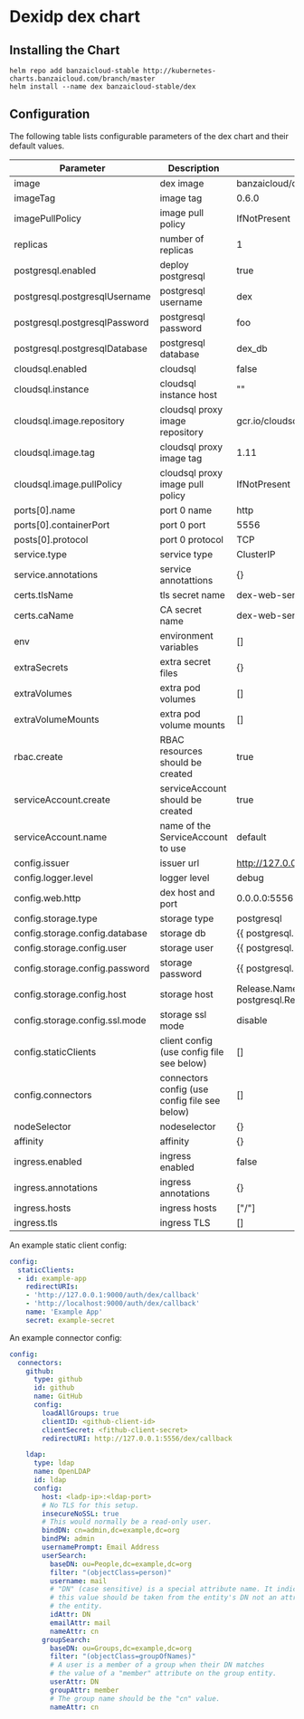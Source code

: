 # Dexidp dex chart

## Installing the Chart

```shell
helm repo add banzaicloud-stable http://kubernetes-charts.banzaicloud.com/branch/master
helm install --name dex banzaicloud-stable/dex
```

## Configuration

The following table lists configurable parameters of the dex chart and their default values.

|               Parameter             |                Description                  |                  Default                 |
| ----------------------------------- | ------------------------------------------- | -----------------------------------------|
|image                                |dex image                                    |banzaicloud/dex-shim                        |
|imageTag                             |image tag                                    |0.6.0                                    |
|imagePullPolicy                      |image pull policy                            |IfNotPresent                              |
|replicas                             |number of replicas                           |1                                         |
|postgresql.enabled                   |deploy postgresql                            |true                                      |
|postgresql.postgresqlUsername        |postgresql username                          |dex                                       |
|postgresql.postgresqlPassword        |postgresql password                          |foo                                       |
|postgresql.postgresqlDatabase        |postgresql database                          |dex_db                                    |
|cloudsql.enabled                     |cloudsql                                     |false                                     |
|cloudsql.instance                    |cloudsql instance host                       |""                                        |
|cloudsql.image.repository            |cloudsql proxy image repository              |gcr.io/cloudsql-docker/gce-proxy          |
|cloudsql.image.tag                   |cloudsql proxy image tag                     |1.11                                      |
|cloudsql.image.pullPolicy            |cloudsql proxy image pull policy             |IfNotPresent                              |
|ports[0].name                        |port 0 name                                  |http                                      |
|ports[0].containerPort               |port 0 port                                  |5556                                      |
|posts[0].protocol                    |port 0 protocol                              |TCP                                       |
|service.type                         |service type                                 |ClusterIP                                 |
|service.annotations                  |service annotattions                         |{}                                        |
|certs.tlsName                        |tls secret name                              |dex-web-server-tls                        |
|certs.caName                         |CA secret name                               |dex-web-server-ca                         |
|env                                  |environment variables                        |[]                                        |
|extraSecrets                         |extra secret files                           |{}                                        |
|extraVolumes                         |extra pod volumes                            |[]                                        |
|extraVolumeMounts                    |extra pod volume mounts                      |[]                                        |
|rbac.create                          |RBAC resources should be created             |true                                      |
|serviceAccount.create                |serviceAccount should be created             |true                                      |
|serviceAccount.name                  |name of the ServiceAccount to use            |default                                   |
|config.issuer                        |issuer url                                   |http://127.0.0.1:5556/dex                 |
|config.logger.level                  |logger level                                 |debug                                     |
|config.web.http                      |dex host and port                            |0.0.0.0:5556                              |
|config.storage.type                  |storage type                                 |postgresql                                |
|config.storage.config.database       |storage db                                   |{{ postgresql.postgresqlDatabase }}       |
|config.storage.config.user           |storage user                                 |{{ postgresql.postgresqlUsername }}       |
|config.storage.config.password       |storage password                             |{{ postgresql.postgresqlPassword }}
|config.storage.config.host           |storage host                                 |Release.Name-postgresql.Release.Namespace..svc.cluster.local:5432|
|config.storage.config.ssl.mode       |storage ssl mode                             |disable                                   |
|config.staticClients                 |client config (use config file see below)    |[]                                        |
|config.connectors                    |connectors config (use config file see below)|[]                                        |
|nodeSelector                         |nodeselector                                 |{}                                        |
|affinity                             |affinity                                     |{}                                        |
|ingress.enabled                      |ingress enabled                              |false                                     |
|ingress.annotations                  |ingress annotations                          |{}                                        |
|ingress.hosts                        |ingress hosts                                |["/"]                                     |
|ingress.tls                          |ingress TLS                                  |[]                                        |

An example static client config:
```yaml
config:
  staticClients:
  - id: example-app
    redirectURIs:
    - 'http://127.0.0.1:9000/auth/dex/callback'
    - 'http://localhost:9000/auth/dex/callback'
    name: 'Example App'
    secret: example-secret
```

An example connector config:
```yaml
config:
  connectors:
    github:
      type: github
      id: github
      name: GitHub
      config:
        loadAllGroups: true
        clientID: <github-client-id>
        clientSecret: <fithub-client-secret>
        redirectURI: http://127.0.0.1:5556/dex/callback

    ldap:
      type: ldap
      name: OpenLDAP
      id: ldap
      config:
        host: <ladp-ip>:<ldap-port>
        # No TLS for this setup.
        insecureNoSSL: true
        # This would normally be a read-only user.
        bindDN: cn=admin,dc=example,dc=org
        bindPW: admin
        usernamePrompt: Email Address
        userSearch:
          baseDN: ou=People,dc=example,dc=org
          filter: "(objectClass=person)"
          username: mail
          # "DN" (case sensitive) is a special attribute name. It indicates that
          # this value should be taken from the entity's DN not an attribute on
          # the entity.
          idAttr: DN
          emailAttr: mail
          nameAttr: cn
        groupSearch:
          baseDN: ou=Groups,dc=example,dc=org
          filter: "(objectClass=groupOfNames)"
          # A user is a member of a group when their DN matches
          # the value of a "member" attribute on the group entity.
          userAttr: DN
          groupAttr: member
          # The group name should be the "cn" value.
          nameAttr: cn
```
